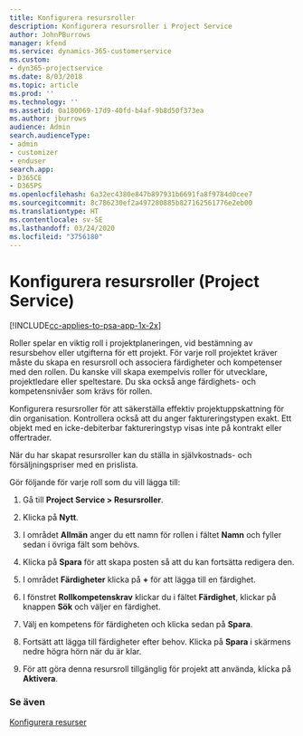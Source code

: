 ```yaml
---
title: Konfigurera resursroller
description: Konfigurera resursroller i Project Service
author: JohnPBurrows
manager: kfend
ms.service: dynamics-365-customerservice
ms.custom:
- dyn365-projectservice
ms.date: 8/03/2018
ms.topic: article
ms.prod: ''
ms.technology: ''
ms.assetid: 0a180069-17d9-40fd-b4af-9b8d50f373ea
ms.author: jburrows
audience: Admin
search.audienceType:
- admin
- customizer
- enduser
search.app:
- D365CE
- D365PS
ms.openlocfilehash: 6a32ec4380e847b897931b6691fa8f9784d0cee7
ms.sourcegitcommit: 8c786230ef2a497280885b827162561776e2eb00
ms.translationtype: HT
ms.contentlocale: sv-SE
ms.lasthandoff: 03/24/2020
ms.locfileid: "3756180"
---
```

# <a name="configure-resource-roles-project-service"></a>Konfigurera resursroller (Project Service)

[!INCLUDE[cc-applies-to-psa-app-1x-2x](../includes/cc-applies-to-psa-app-1x-2x.md)]

Roller spelar en viktig roll i projektplaneringen, vid bestämning av resursbehov eller utgifterna för ett projekt. För varje roll projektet kräver måste du skapa en resursroll och associera färdigheter och kompetenser med den rollen. Du kanske vill skapa exempelvis roller för utvecklare, projektledare eller speltestare. Du ska också ange färdighets- och kompetensnivåer som krävs för rollen.  
  
 Konfigurera resursroller för att säkerställa effektiv projektuppskattning för din organisation.  Kontrollera också att du anger faktureringstypen exakt. Ett objekt med en icke-debiterbar faktureringstyp visas inte på kontrakt eller offertrader.  
  
 När du har skapat resursroller kan du ställa in självkostnads- och försäljningspriser med en prislista.  
  
 Gör följande för varje roll som du vill lägga till:  
  
1.  Gå till **Project Service > Resursroller**.  
  
2.  Klicka på **Nytt**.  
  
3.  I området **Allmän** anger du ett namn för rollen i fältet **Namn** och fyller sedan i övriga fält som behövs.  
  
4.  Klicka på **Spara** för att skapa posten så att du kan fortsätta redigera den.  
  
5.  I området **Färdigheter** klicka på **+** för att lägga till en färdighet.  
  
6.  I fönstret **Rollkompetenskrav** klickar du i fältet **Färdighet**, klickar på knappen **Sök** och väljer en färdighet.  
  
7.  Välj en kompetens för färdigheten och klicka sedan på **Spara**.  
  
8.  Fortsätt att lägga till färdigheter efter behov. Klicka på **Spara** i skärmens nedre högra hörn när du är klar.  
  
9. För att göra denna resursroll tillgänglig för projekt att använda, klicka på **Aktivera**.  
  
### <a name="see-also"></a>Se även  
 [Konfigurera resurser](../project-service/set-up-resources.md)
